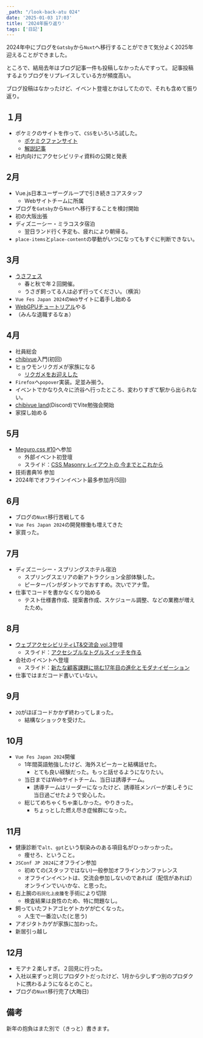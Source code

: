```yaml
---
_path: "/look-back-atu 024"
date: '2025-01-03 17:03'
title: '2024年振り返り'
tags: ['日記']
---
```

2024年中にブログを`Gatsby`から`Nuxt`へ移行することができて気分よく2025年迎えることができました。

ところで、結局去年はブログ記事一件も投稿しなかったんですって。
記事投稿するよりブログをリプレイスしている方が頻度高い。

ブログ投稿はなかったけど、イベント登壇とかはしてたので、それも含めて振り返り。

## １月
- ポケミクのサイトを作って、`CSS`をいろいろ試した。
  - [ポケミクファンサイト](https://pokemiku-fun-site.pages.dev/)
  - [解説記事](https://totolog34.com/css2023/)
- 社内向けにアクセシビリティ資料の公開と発表

## 2月
- Vue.js日本ユーザーグループで引き続きコアスタッフ
  - Webサイトチームに所属
- ブログを`Gatsby`から`Nuxt`へ移行することを検討開始
- 初の大阪出張
- ディズニーシー・ミラコスタ宿泊
  - 翌日ランド行く予定も、疲れにより朝帰る。
- `place-items`と`place-content`の挙動がいつになってもすぐに判断できない。

## 3月
- [うさフェス](https://usafesta.rabbittail.com/2024spring/)
  - 春と秋で年２回開催。
  - うさぎ飼ってる人は必ず行ってください。（横浜）
- `Vue Fes Japan 2024`の`Web`サイトに着手し始める
- [WebGPUチュートリアル](https://codelabs.developers.google.com/your-first-webgpu-app?hl=ja)やる
- （みんな退職するなぁ）

## 4月
- 社員総会
- [chibivue](https://book.chibivue.land/)入門(初回)
- ヒョウモンリクガメが家族になる
  - [リクガメをお迎えした](https://sizu.me/totocalcio/posts/w1ik5f7r8zum)
- `Firefox`へ`popover`実装。足並み揃う。
- イベントでかなり久々に渋谷へ行ったところ、変わりすぎて駅から出られない。
- [chibivue land](https://github.com/chibivue-land)(Discord)でVite勉強会開始
- 家探し始める

## 5月
- [Meguro.css #10](https://megurocss.connpass.com/event/316265/)へ参加
  - 外部イベント初登壇
  - スライド：[CSS Masonry レイアウトの 今までとこれから](https://speakerdeck.com/totocalcio/masonry-reiautono-jin-madetokorekara)
- 技術書典16 参加
- 2024年でオフラインイベント最多参加月(5回)

## 6月
- ブログの`Nuxt`移行苦戦してる
- `Vue Fes Japan 2024`の開発稼働も増えてきた
- 家買った。

## 7月
- ディズニーシー・スプリングスホテル宿泊
  - スプリングスエリアの新アトラクション全部体験した。
  - ピーターパンがダントツでおすすめ。次いでアナ雪。
- 仕事でコードを書かなくなり始める
  - テスト仕様書作成、提案書作成、スケジュール調整、などの業務が増えたため。

## 8月
- [ウェブアクセシビリティLT&交流会 vol.3](https://a11y-discord.connpass.com/event/326526/)登壇
  - スライド：[アクセシブルなトグルスイッチを作る](https://totocalcio-slidev.netlify.app/1)
- 会社のイベントへ登壇
  - スライド：[新たな顧客課題に挑む17年目の進化とモダナイゼーション](https://speakerdeck.com/rakus_dev/rakustechcon2024-haihaimail)
- 仕事ではまだコード書いていない。

## 9月
- `2Q`がほぼコードかかず終わってしまった。
  - 結構なショックを受けた。

## 10月
- `Vue Fes Japan 2024`開催
  - 1年間英語勉強したけど、海外スピーカーと結構話せた。
    - とても良い経験だった。もっと話せるようになりたい。
  - 当日まではWebサイトチーム、当日は誘導チーム。
    - 誘導チームはリーダーになったけど、誘導班メンバーが楽しそうに当日過ごせたようで安心した。
  - 総じてめちゃくちゃ楽しかった。やりきった。
    - ちょっとした燃え尽き症候群になった。

## 11月
- 健康診断で`alt`、`gpt`という馴染みのある項目名がひっかっかった。
  - 痩せろ、ということ。
- `JSConf JP 2024`にオフライン参加
  - 初めての(スタッフではない)一般参加オフラインカンファレンス
  - オフラインイベントは、交流会参加しないのであれば（配信があれば）オンラインでいいかな、と思った。
- 右上腕の`石灰化上皮腫`を手術により切除
  - 検査結果は良性のため、特に問題なし。
- 飼っていたフトアゴヒゲトカゲが亡くなった。
  - 人生で一番泣いた(と思う)
- アオジタトカゲが家族に加わった。
- 新居引っ越し

## 12月
- モアナ２楽しすぎ。２回見に行った。
- 入社以来ずっと同じプロダクトだったけど、1月から少しずつ別のプロダクトに携わるようになるとのこと。
- ブログの`Nuxt`移行完了(大晦日)

## 備考
新年の抱負はまた別で（きっと）書きます。
